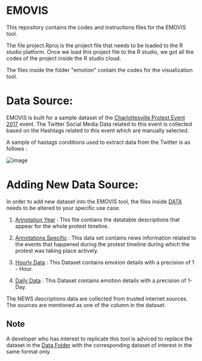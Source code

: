 # EMOVIS

This repository contains the codes and instructions files for the EMOVIS tool. 

The file project.Rproj is the project file that needs to be loaded to the R studio platform. Once we load this project file to the R studio, we got all the codes of the project inside the R studio cloud.

The files inside the folder "emotion" contain the codes for the visualization tool.  

# Data Source:
EMOVIS is built for a sample dataset of the [Charlottesville Protest Event 2017](https://en.wikipedia.org/wiki/Unite_the_Right_rally) event.  The Twitter Social Media Data related to this event is collected based on the Hashtags related to this event which are manually selected. 

A sample of hastags conditions used to extract data from the Twitter is as follows :


![image](https://drive.google.com/uc?export=view&id=11bIlLN3l1OR-kuq0xrK1b12594eygd3p )


# Adding New Data Source:

In order to add new dataset into the EMOVIS tool, the files inside [DATA](https://github.com/kaddynator/EMOVIS/tree/master/emotion) needs to be altered to your specific use case. 

1. [Annotation Year](https://github.com/kaddynator/EMOVIS/blob/master/emotion/data/annotations_year.csv)  :
This file contians the datatable descriptions that appear for the whole protest timeline.
2. [Annotations Specific](https://github.com/kaddynator/EMOVIS/blob/master/emotion/data/aug_annotations.csv) :
This data set contains news information related to the events that happened during the protest timeline during which the protest was taking place actively. 
3. [Hourly Data](https://github.com/kaddynator/EMOVIS/blob/master/emotion/data/shiny_data_hours.csv) :
This Dataset contains emotion details with a precision of 1 - Hour. 

4. [Daily Data](https://github.com/kaddynator/EMOVIS/blob/master/emotion/data/shiny_data.csv) :
This Dataset contains emotion details with a precision of 1- Day. 

The NEWS descriptions data are collected from trusted internet sources. The sources are mentioned as one of the column in the dataset. 

## Note  
A developer who has interest to replicate this tool is adviced to replace the dataset in the [Data Folder](https://github.com/kaddynator/EMOVIS/tree/master/emotion/data)  with the corresponding dataset of interest in the same format only. 
<!--stackedit_data:
eyJoaXN0b3J5IjpbMjkxMTE2NjQ1LC0yMTQxNjYzMjQwLC0xOD
c2NTMwODQsLTEwMTQ0MTU1MTYsLTE5NTg2Njc3NTUsMTcyMjUx
ODc4NywtMTg2MDU4OTQ3OCwtMTcwMzE4NDcwMywxMjQ0ODEwMT
c2LDM5NTQzMDU2MCwyMTE4NzgyOTA5LC0xNDEwNTkyMDQzLC01
NDE2MjU3NzUsNDk3MDU3NzQxXX0=
-->